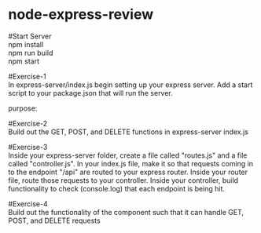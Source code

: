 # node-express-review

#Start Server <br />
npm install <br />
npm run build <br />
npm start <br />

#Exercise-1 <br />
In express-server/index.js begin setting up your express server. Add a start script to your package.json that will run the server.

purpose: 

#Exercise-2 <br />
Build out the GET, POST, and DELETE functions in express-server index.js

#Exercise-3 <br />
Inside your express-server folder, create a file called "routes.js" and a file called "controller.js". In your index.js file, make it so that requests coming in to the endpoint "/api" are routed to your express router. Inside your router file, route those requests to your controller. Inside your controller, build functionality to check (console.log) that each endpoint is being hit.

#Exercise-4 <br />
Build out the functionality of the component such that it can handle GET, POST, and DELETE requests
